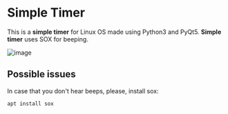 # Simple Timer

This is a **simple timer** for Linux OS made using Python3 and PyQt5.
**Simple timer** uses SOX for beeping.

![image](https://user-images.githubusercontent.com/11338515/106134450-d7340080-6166-11eb-88c0-46fb37e803c6.png)

## Possible issues
In case that you don't hear beeps, please, install sox:
```
apt install sox
```
